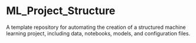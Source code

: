 # ML_Project_Structure
A template repository for automating the creation of a structured machine learning project, including data, notebooks, models, and configuration files.

